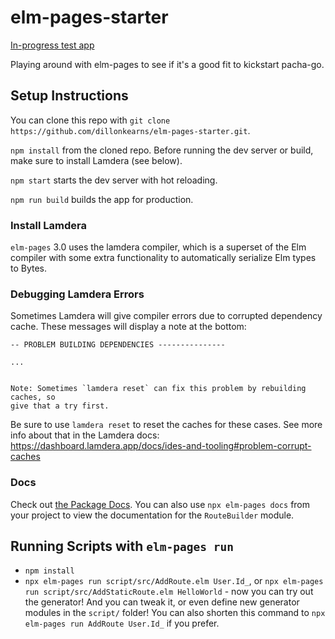 # elm-pages-starter

[In-progress test app](https://incandescent-beignet-2d0b97.netlify.app/)

Playing around with elm-pages to see if it's a good fit to kickstart pacha-go.

## Setup Instructions

You can clone this repo with `git clone https://github.com/dillonkearns/elm-pages-starter.git`.

`npm install` from the cloned repo. Before running the dev server or build, make sure to install Lamdera (see below).

`npm start` starts the dev server with hot reloading.

`npm run build` builds the app for production.

### Install Lamdera

`elm-pages` 3.0 uses the lamdera compiler, which is a superset of the Elm compiler with some extra functionality to automatically serialize Elm types to Bytes.

### Debugging Lamdera Errors

Sometimes Lamdera will give compiler errors due to corrupted dependency cache. These messages will display a note at the bottom:

```
-- PROBLEM BUILDING DEPENDENCIES ---------------

...


Note: Sometimes `lamdera reset` can fix this problem by rebuilding caches, so
give that a try first.
```

Be sure to use `lamdera reset` to reset the caches for these cases. See more info about that in the Lamdera docs: https://dashboard.lamdera.app/docs/ides-and-tooling#problem-corrupt-caches

### Docs

Check out [the Package Docs](https://package.elm-lang.org/packages/dillonkearns/elm-pages/latest/). You can also use `npx elm-pages docs` from your project to view the documentation for the `RouteBuilder` module.

## Running Scripts with `elm-pages run`

- `npm install`
- `npx elm-pages run script/src/AddRoute.elm User.Id_`, or `npx elm-pages run script/src/AddStaticRoute.elm HelloWorld` - now you can try out the generator! And you can tweak it, or even define new generator modules in the `script/` folder! You can also shorten this command to `npx elm-pages run AddRoute User.Id_` if you prefer.
